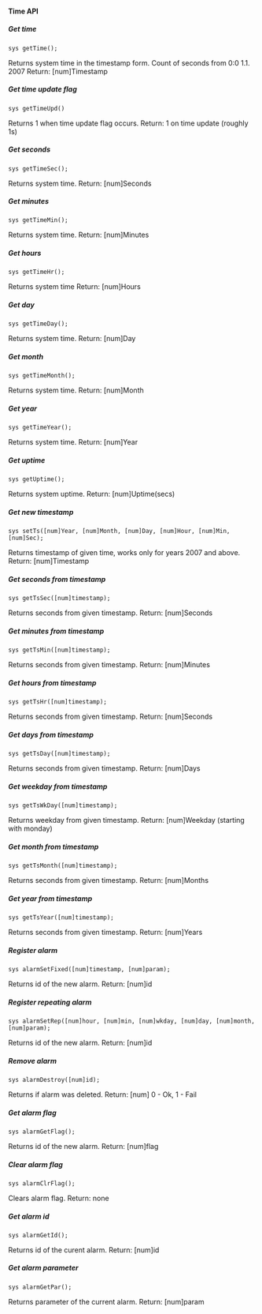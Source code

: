 
#### Time API

##### Get time
    sys getTime();
Returns system time in the timestamp form.
Count of seconds from 0:0 1.1. 2007
Return: [num]Timestamp
##### Get time update flag
    sys getTimeUpd()
Returns 1 when time update flag occurs.
Return: 1 on time update (roughly 1s)
##### Get seconds
    sys getTimeSec();
Returns system time.
Return: [num]Seconds
##### Get minutes
    sys getTimeMin();
Returns system time.
Return: [num]Minutes
##### Get hours
    sys getTimeHr();
Returns system time
Return: [num]Hours
##### Get day
    sys getTimeDay();
Returns system time.
Return: [num]Day
##### Get month
    sys getTimeMonth();
Returns system time.
Return: [num]Month
##### Get year
    sys getTimeYear();
Returns system time.
Return: [num]Year
##### Get uptime
    sys getUptime();
Returns system uptime.
Return: [num]Uptime(secs)
##### Get new timestamp
    sys setTs([num]Year, [num]Month, [num]Day, [num]Hour, [num]Min, [num]Sec);
Returns timestamp of given time, works only for years 2007 and above.
Return: [num]Timestamp
##### Get seconds from timestamp
    sys getTsSec([num]timestamp);
Returns seconds from given timestamp.
Return: [num]Seconds
##### Get minutes from timestamp
    sys getTsMin([num]timestamp);
Returns seconds from given timestamp.
Return: [num]Minutes
##### Get hours from timestamp
    sys getTsHr([num]timestamp);
Returns seconds from given timestamp.
Return: [num]Seconds
##### Get days from timestamp
    sys getTsDay([num]timestamp);
Returns seconds from given timestamp.
Return: [num]Days
##### Get weekday from timestamp
    sys getTsWkDay([num]timestamp);
Returns weekday from given timestamp.
Return: [num]Weekday (starting with monday)
##### Get month from timestamp
    sys getTsMonth([num]timestamp);
Returns seconds from given timestamp.
Return: [num]Months
##### Get year from timestamp
    sys getTsYear([num]timestamp);
Returns seconds from given timestamp.
Return: [num]Years
##### Register alarm
    sys alarmSetFixed([num]timestamp, [num]param);
Returns id of the new alarm.
Return: [num]id
##### Register repeating alarm
    sys alarmSetRep([num]hour, [num]min, [num]wkday, [num]day, [num]month,[num]param);
Returns id of the new alarm.
Return: [num]id
##### Remove alarm
    sys alarmDestroy([num]id);
Returns if alarm was deleted.
Return: [num] 0 - Ok, 1 - Fail
##### Get alarm flag
    sys alarmGetFlag();
Returns id of the new alarm.
Return: [num]flag
##### Clear alarm flag
    sys alarmClrFlag();
Clears alarm flag.
Return: none
##### Get alarm id
    sys alarmGetId();
Returns id of the curent alarm.
Return: [num]id
##### Get alarm parameter
    sys alarmGetPar();
Returns parameter of the current alarm.
Return: [num]param
